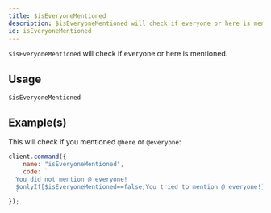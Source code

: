 ```yaml
---
title: $isEveryoneMentioned
description: $isEveryoneMentioned will check if everyone or here is mentioned.
id: isEveryoneMentioned
---
```


`$isEveryoneMentioned` will check if everyone or here is mentioned.

## Usage

```aoi
$isEveryoneMentioned
```

## Example(s)

This will check if you mentioned `@here` or `@everyone`:

```javascript
client.command({
    name: "isEveryoneMentioned",
    code: `
  You did not mention @ everyone!
  $onlyIf[$isEveryoneMentioned==false;You tried to mention @ everyone!]
  `
});
```
